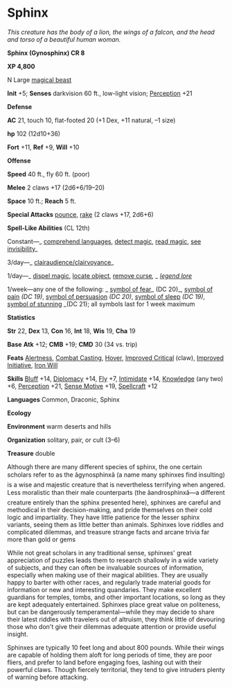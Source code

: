 # Sphinx

_This creature has the body of a lion, the wings of a falcon, and the head and torso of a beautiful human woman._

**Sphinx (Gynosphinx) CR 8**

**XP 4,800**

N Large [magical beast](creatureTypes.html#_magical-beast)

**Init** +5; **Senses** darkvision 60 ft., low-light vision; [Perception](../skills/perception.html#_perception) +21

**Defense**

**AC** 21, touch 10, flat-footed 20 (+1 Dex, +11 natural, –1 size)

**hp** 102 (12d10+36)

**Fort** +11, **Ref** +9, **Will** +10

**Offense**

**Speed** 40 ft., fly 60 ft. (poor)

**Melee** 2 claws +17 (2d6+6/19–20)

**Space** 10 ft.; **Reach** 5 ft.

**Special Attacks** [pounce](universalMonsterRules.html#_pounce), [rake](universalMonsterRules.html#_rake) (2 claws +17, 2d6+6)

**Spell-Like Abilities** (CL 12th)

Constant—_ [comprehend languages](../spells/comprehendLanguages.html#_comprehend-languages), [detect magic](../spells/detectMagic.html#_detect-magic), [read magic](../spells/readMagic.html#_read-magic), [see invisibility](../spells/seeInvisibility.html#_see-invisibility)_

3/day—_ [clairaudience/clairvoyance](../spells/clairaudienceClairvoyance.html#_clairaudience-clairvoyance)_

1/day—_ [dispel magic](../spells/dispelMagic.html#_dispel-magic), [locate object](../spells/locateObject.html#_locate-object), [remove curse](../spells/removeCurse.html#_remove-curse)_, _ [legend lore](../spells/legendLore.html#_legend-lore)_

1/week—any one of the following: _ [symbol of fear](../spells/symbolOfFear.html#_symbol-of-fear)_ (DC 20)_, [symbol of pain](../spells/symbolOfPain.html#_symbol-of-pain) _(DC 19)_, [symbol of persuasion](../spells/symbolOfPersuasion.html#_symbol-of-persuasion) _(DC 20)_, [symbol of sleep](../spells/symbolOfSleep.html#_symbol-of-sleep) _(DC 19)_, [symbol of stunning](../spells/symbolOfStunning.html#_symbol-of-stunning) _(DC 21); all symbols last for 1 week maximum

**Statistics**

**Str** 22, **Dex** 13, **Con** 16, **Int** 18, **Wis** 19, **Cha** 19

**Base**  **Atk** +12; **CMB** +19; **CMD** 30 (34 vs. trip)

**Feats** [Alertness](../feats.html#_alertness), [Combat Casting](../feats.html#_combat-casting), [Hover](monsterFeats.html#_hover), [Improved Critical](../feats.html#_improved-critical) (claw), [Improved Initiative](../feats.html#_improved-initiative), [Iron Will](../feats.html#_iron-will)

**Skills** [Bluff](../skills/bluff.html#_bluff) +14, [Diplomacy](../skills/diplomacy.html#_diplomacy) +14, [Fly](../skills/fly.html#_fly) +7, [Intimidate](../skills/intimidate.html#_intimidate) +14, [Knowledge](../skills/knowledge.html#_knowledge) (any two) +6, [Perception](../skills/perception.html#_perception) +21, [Sense Motive](../skills/senseMotive.html#_sense-motive) +19, [Spellcraft](../skills/spellcraft.html#_spellcraft) +12

**Languages** Common, Draconic, Sphinx

**Ecology**

**Environment** warm deserts and hills

**Organization** solitary, pair, or cult (3–6)

**Treasure** double

Although there are many different species of sphinx, the one certain scholars refer to as the âgynosphinxâ (a name many sphinxes find insulting) is a wise and majestic creature that is nevertheless terrifying when angered. Less moralistic than their male counterparts (the âandrosphinxâ—a different creature entirely than the sphinx presented here), sphinxes are careful and methodical in their decision-making, and pride themselves on their cold logic and impartiality. They have little patience for the lesser sphinx variants, seeing them as little better than animals. Sphinxes love riddles and complicated dilemmas, and treasure strange facts and arcane trivia far more than gold or gems

While not great scholars in any traditional sense, sphinxes' great appreciation of puzzles leads them to research shallowly in a wide variety of subjects, and they can often be invaluable sources of information, especially when making use of their magical abilities. They are usually happy to barter with other races, and regularly trade material goods for information or new and interesting quandaries. They make excellent guardians for temples, tombs, and other important locations, so long as they are kept adequately entertained. Sphinxes place great value on politeness, but can be dangerously temperamental—while they may decide to share their latest riddles with travelers out of altruism, they think little of devouring those who don't give their dilemmas adequate attention or provide useful insight.

Sphinxes are typically 10 feet long and about 800 pounds. While their wings are capable of holding them aloft for long periods of time, they are poor fliers, and prefer to land before engaging foes, lashing out with their powerful claws. Though fiercely territorial, they tend to give intruders plenty of warning before attacking.

